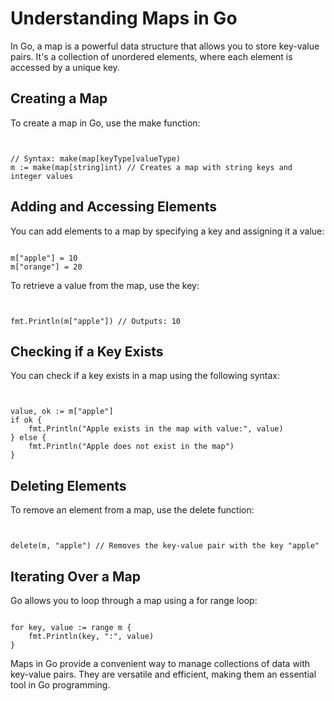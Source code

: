 # Understanding Maps in Go

In Go, a map is a powerful data structure that allows you to store key-value pairs. It's a collection of unordered elements, where each element is accessed by a unique key.
## Creating a Map

To create a map in Go, use the make function:
```


// Syntax: make(map[keyType]valueType)
m := make(map[string]int) // Creates a map with string keys and integer values
```
## Adding and Accessing Elements

You can add elements to a map by specifying a key and assigning it a value:

```

m["apple"] = 10
m["orange"] = 20
```
To retrieve a value from the map, use the key:
```


fmt.Println(m["apple"]) // Outputs: 10
```
## Checking if a Key Exists

You can check if a key exists in a map using the following syntax:
```


value, ok := m["apple"]
if ok {
    fmt.Println("Apple exists in the map with value:", value)
} else {
    fmt.Println("Apple does not exist in the map")
}
```
## Deleting Elements

To remove an element from a map, use the delete function:
```


delete(m, "apple") // Removes the key-value pair with the key "apple"
```
## Iterating Over a Map

Go allows you to loop through a map using a for range loop:
```

for key, value := range m {
    fmt.Println(key, ":", value)
}
```
Maps in Go provide a convenient way to manage collections of data with key-value pairs. They are versatile and efficient, making them an essential tool in Go programming.


